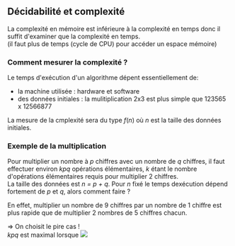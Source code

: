 ## Décidabilité et complexité  

La complexité en mémoire est inférieure à la complexité en temps donc il suffit d'examiner que la complexité en temps.  
(il faut plus de temps (cycle de CPU) pour accéder un espace mémoire)  

### Comment mesurer la complexité ?

Le temps d'exécution d'un algorithme dépent essentiellement de:
- la machine utilisée : hardware et software
- des données initiales : la mulitiplication 2x3 est plus simple que 123565 x 12566877  

La mesure de la cmplexité sera du type _f_(_n_) où _n_ est la taille des données initiales. 

### Exemple de la multiplication

Pour multiplier un nombre à  _p_ chiffres avec un nombre de _q_ chiffres, il faut effectuer environ _kpq_ opérations élémentaires, _k_ étant le nombre d'opérations élémentaires requis pour multiplier 2 chiffres.  
La taille des données est _n = p + q_. Pour _n_ fixé le temps dexécution dépend fortement de _p_ et _q_, alors comment faire ?  

En effet, multiplier un nombre de 9 chiffres par un nombre de 1 chiffre est plus rapide que de multiplier 2 nombres de 5 chiffres chacun. 

=> On choisit le pire cas !   
_kpq_ est maximal lorsque <img src="https://latex.codecogs.com/svg.latex?\small&space;p = q=\frac{n}}{2}" />




